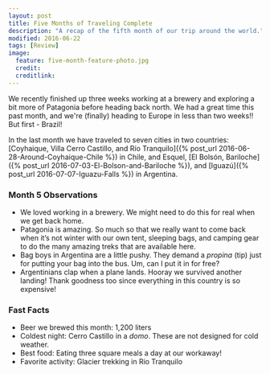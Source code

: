 ```yaml
---
layout: post
title: Five Months of Traveling Complete
description: "A recap of the fifth month of our trip around the world."
modified: 2016-06-22
tags: [Review]
image:
  feature: five-month-feature-photo.jpg
  credit: 
  creditlink: 
---
```

We recently finished up three weeks working at a brewery and exploring a bit more of Patagonia before heading back north. We had a great time this past month, and we're (finally) heading to Europe in less than two weeks!! But first - Brazil!

In the last month we have traveled to seven cities in two countries: [Coyhaique, Villa Cerro Castillo, and Río Tranquilo]({% post_url 2016-06-28-Around-Coyhaique-Chile %}) in Chile, and Esquel, [El Bolsón, Bariloche]({% post_url 2016-07-03-El-Bolson-and-Bariloche %}), and [Iguazú]({% post_url 2016-07-07-Iguazu-Falls %}) in Argentina.

### Month 5 Observations

- We loved working in a brewery. We might need to do this for real when we get back home.
- Patagonia is amazing. So much so that we really want to come back when it’s not winter with our own tent, sleeping bags, and camping gear to do the many amazing treks that are available here.
- Bag boys in Argentina are a little pushy. They demand a *propina* (tip) just for putting your bag into the bus. Um, can I put it in for free?
- Argentinians clap when a plane lands. Hooray we survived another landing! Thank goodness too since everything in this country is so expensive!

### Fast Facts

- Beer we brewed this month: 1,200 liters
- Coldest night: Cerro Castillo in a *domo*. These are not designed for cold weather.
- Best food: Eating three square meals a day at our workaway!
- Favorite activity: Glacier trekking in Rio Tranquilo
